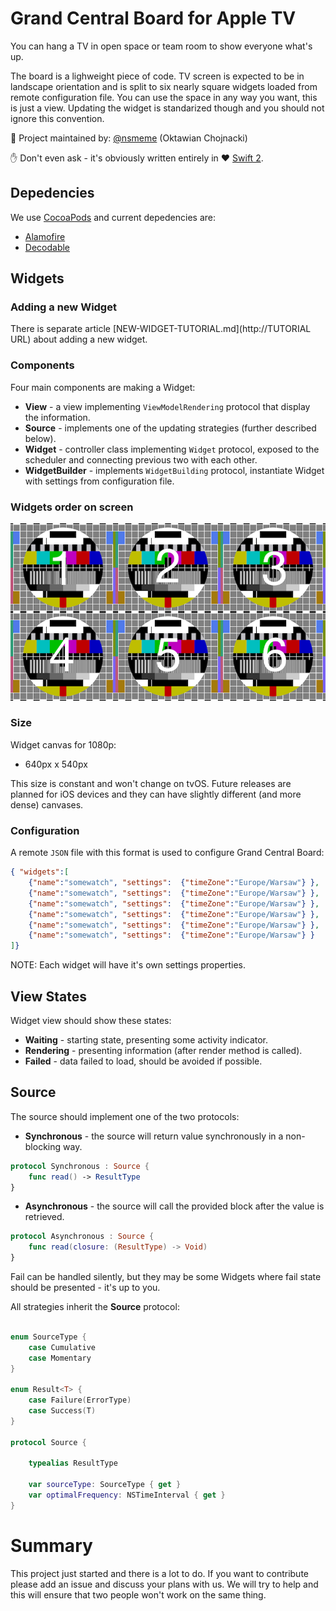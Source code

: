 Grand Central Board for Apple TV
================================

You can hang a TV in open space or team room to show everyone what's up. 

The board is a lighweight piece of code. TV screen is expected to be in landscape orientation and is split to six nearly square widgets loaded from remote configuration file. You can use the space in any way you want, this is just a view. Updating the widget is standarized though and you should not ignore this convention.

👷 Project maintained by: [@nsmeme](http://twitter.com/nsmeme) (Oktawian Chojnacki)

✋ Don't even ask - it's obviously written entirely in ♥️ [Swift 2](https://swift.org).

## Depedencies

We use [CocoaPods](https://cocoapods.org) and current depedencies are:

- [Alamofire](https://github.com/Alamofire/Alamofire)
- [Decodable](https://github.com/Anviking/Decodable)

## Widgets

### Adding a new Widget

There is separate article [NEW-WIDGET-TUTORIAL.md](http://TUTORIAL URL) about adding a new widget.

### Components

Four main components are making a Widget:

- **View** - a view implementing `ViewModelRendering` protocol that display the information.
- **Source** - implements one of the updating strategies (further described below).
- **Widget** - controller class implementing `Widget` protocol, exposed to the scheduler and connecting previous two with each other.
- **WidgetBuilder** - implements `WidgetBuilding` protocol, instantiate Widget with settings from configuration file.

### Widgets order on screen

![image](./README/widgets.png)

### Size

Widget canvas for 1080p:

- 640px x 540px

This size is constant and won't change on tvOS. Future releases are planned for iOS devices and they can have slightly different (and more dense) canvases.

### Configuration

A remote `JSON` file with this format is used to configure Grand Central Board:

```json
{ "widgets":[ 
    {"name":"somewatch", "settings":  {"timeZone":"Europe/Warsaw"} },
    {"name":"somewatch", "settings":  {"timeZone":"Europe/Warsaw"} },
    {"name":"somewatch", "settings":  {"timeZone":"Europe/Warsaw"} },
    {"name":"somewatch", "settings":  {"timeZone":"Europe/Warsaw"} },
    {"name":"somewatch", "settings":  {"timeZone":"Europe/Warsaw"} },
    {"name":"somewatch", "settings":  {"timeZone":"Europe/Warsaw"} }
]}

```

NOTE: Each widget will have it's own settings properties.

## View States

Widget view should show these states:

- **Waiting** - starting state, presenting some activity indicator.
- **Rendering** - presenting information (after render method is called).
- **Failed** - data failed to load, should be avoided if possible.

## Source

The source should implement one of the two protocols:

- **Synchronous** - the source will return value synchronously in a non-blocking way.

```swift
protocol Synchronous : Source {
    func read() -> ResultType
}
```

- **Asynchronous** - the source will call the provided block after the value is retrieved. 

```swift
protocol Asynchronous : Source {
    func read(closure: (ResultType) -> Void)
}
```

Fail can be handled silently, but they may be some Widgets where fail state should be presented - it's up to you.

All strategies inherit the **Source** protocol:

```swift

enum SourceType {
    case Cumulative
    case Momentary
}

enum Result<T> {
    case Failure(ErrorType)
    case Success(T)
}

protocol Source {

    typealias ResultType

    var sourceType: SourceType { get }
    var optimalFrequency: NSTimeInterval { get }
}
```

# Summary

This project just started and there is a lot to do. If you want to contribute please add an issue and discuss your plans with us. We will try to help and this will ensure that two people won't work on the same thing.